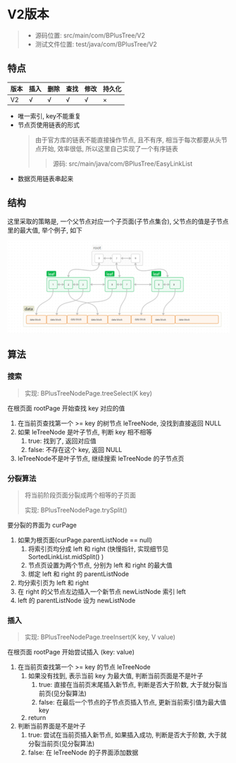 # V2版本 
> - 源码位置: src/main/com/BPlusTree/V2
> - 测试文件位置: test/java/com/BPlusTree/V2

## 特点

| 版本  | 插入  | 删除  | 查找  | 修改  | 持久化 |
| --- | --- | --- | --- | --- |-----|
| V2  | √   | √   | √   | √   | ×   |

- 唯一索引, key不能重复
- 节点页使用链表的形式
  > 由于官方库的链表不能直接操作节点, 且不有序, 相当于每次都要从头节点开始, 效率很低, 所以这里自己实现了一个有序链表 
  > > 源码: src/main/java/com/BPlusTree/EasyLinkList
- 数据页用链表串起来

## 结构

这里采取的策略是, 一个父节点对应一个子页面(子节点集合), 父节点的值是子节点里的最大值, 举个例子, 如下

![img.png](files/img.png)

## 算法

### 搜索
> 实现: BPlusTreeNodePage.treeSelect(K key)

在根页面 rootPage 开始查找 key 对应的值
1. 在当前页查找第一个 >= key 的树节点 leTreeNode, 没找到直接返回 NULL
2. 如果 leTreeNode 是叶子节点, 判断 key 相不相等
   1. true: 找到了, 返回对应值
   2. false: 不存在这个 key, 返回 NULL
3. leTreeNode不是叶子节点, 继续搜索 leTreeNode 的子节点页

### 分裂算法
> 将当前阶段页面分裂成两个相等的子页面
>
> 实现: BPlusTreeNodePage.trySplit()

要分裂的界面为 curPage
1. 如果为根页面(curPage.parentListNode == null)
   1. 将索引页均分成 left 和 right (快慢指针, 实现细节见 SortedLinkList.midSplit() )
   2. 节点页设置为两个节点, 分别为 left 和 right 的最大值
   3. 绑定 left 和 right 的 parentListNode
2. 均分索引页为 left 和 right
3. 在 right 的父节点左边插入一个新节点 newListNode 索引 left
4. left 的 parentListNode 设为 newListNode

### 插入
> 实现: BPlusTreeNodePage.treeInsert(K key, V value)

在根页面 rootPage 开始尝试插入 (key: value)
1. 在当前页查找第一个 >= key 的节点 leTreeNode
   1. 如果没有找到, 表示当前 key 为最大值, 判断当前页面是不是叶子
      1. true: 直接在当前页末尾插入新节点, 判断是否大于阶数, 大于就分裂当前页(见分裂算法)
      2. false: 在最后一个节点的子节点页插入节点, 更新当前索引值为最大值 key
   2. return
2. 判断当前界面是不是叶子
   1. true: 尝试在当前页插入新节点, 如果插入成功, 判断是否大于阶数, 大于就分裂当前页(见分裂算法)
   2. false: 在 leTreeNode 的子界面添加数据